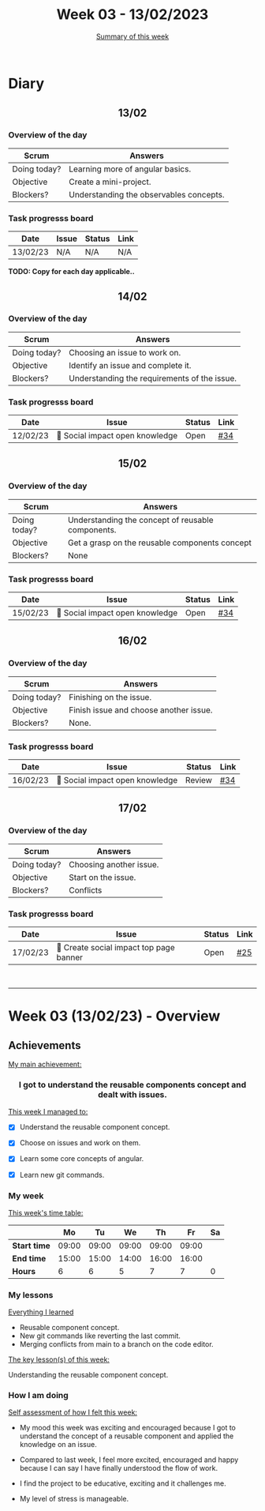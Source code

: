 


<!-- 
  Welcome to your weekly agenda.
  In this agenda, you will note down day to day progress.
-->

<h1 align="center">Week 03 - 13/02/2023</h1>

<p align="center"><a href="#summary">Summary of this week</a></p>

<br/>

<!-- 
  -- SECTION: OVERVIEW
  -- For each day, fill out your diary
  -->

<h1>Diary</h1>

<h2 align="center">13/02</h2>

### Overview of the day

<!-- Fill out the daily scrum table 
  -- Doing today? - What are you working on today?
  -- Objective?   - What do you hope to achieve today?
  -- Blockers?    - Any blockers? Anywhere you need help?
-->

| Scrum	       | Answers 	| 
|----------	   |-------	  |
| Doing today? | Learning more of angular basics. |
| Objective    | Create a mini-project. |
| Blockers?    | Understanding the observables concepts. |

### Task progresss board

<!-- List all the tasks and bounties in progress this week -->

| Date     	| Issue 	| Status 	| Link 	|
|----------	|-------	|--------	|------	|
| 13/02/23 	| N/A | N/A | N/A |

**TODO: Copy for each day applicable..**

<h2 align="center">14/02</h2>

### Overview of the day

<!-- Fill out the daily scrum table 
  -- Doing today? - What are you working on today?
  -- Objective?   - What do you hope to achieve today?
  -- Blockers?    - Any blockers? Anywhere you need help?
-->

| Scrum	       | Answers 	| 
|----------	   |-------	  |
| Doing today? | Choosing an issue to work on.         |
| Objective    | Identify an issue and complete it.         |
| Blockers?    | Understanding the requirements of the issue.         |

### Task progresss board

<!-- List all the tasks and bounties in progress this week -->

| Date     	| Issue 	| Status 	| Link 	|
|----------	|-------	|--------	|------	|
| 12/02/23 	| 🏇 Social impact open knowledge | Open | [#34](https://github.com/italanta/elewa-group/issues/34) |

<h2 align="center">15/02</h2>

### Overview of the day

<!-- Fill out the daily scrum table 
  -- Doing today? - What are you working on today?
  -- Objective?   - What do you hope to achieve today?
  -- Blockers?    - Any blockers? Anywhere you need help?
-->

| Scrum	       | Answers 	| 
|----------	   |-------	  |
| Doing today? | Understanding the concept of reusable components.         |
| Objective    | Get a grasp on the reusable components concept         |
| Blockers?    |  None        |

### Task progresss board

<!-- List all the tasks and bounties in progress this week -->

| Date     	| Issue 	| Status 	| Link 	|
|----------	|-------	|--------	|------	|
| 15/02/23 	| 🏇 Social impact open knowledge | Open | [#34](https://github.com/italanta/elewa-group/issues/34) |

<h2 align="center">16/02</h2>

### Overview of the day

<!-- Fill out the daily scrum table 
  -- Doing today? - What are you working on today?
  -- Objective?   - What do you hope to achieve today?
  -- Blockers?    - Any blockers? Anywhere you need help?
-->

| Scrum	       | Answers 	| 
|----------	   |-------	  |
| Doing today? | Finishing on the issue.         |
| Objective    | Finish issue and choose another issue.         |
| Blockers?    | None.         |

### Task progresss board

<!-- List all the tasks and bounties in progress this week -->

| Date     	| Issue 	| Status 	| Link 	|
|----------	|-------	|--------	|------	|
| 16/02/23 	| 🏇 Social impact open knowledge | Review | [#34](https://github.com/italanta/elewa-group/issues/34) ||

<h2 align="center">17/02</h2>

### Overview of the day

<!-- Fill out the daily scrum table 
  -- Doing today? - What are you working on today?
  -- Objective?   - What do you hope to achieve today?
  -- Blockers?    - Any blockers? Anywhere you need help?
-->

| Scrum	       | Answers 	| 
|----------	   |-------	  |
| Doing today? | Choosing another issue.         |
| Objective    | Start on the issue.         |
| Blockers?    | Conflicts         |

### Task progresss board

<!-- List all the tasks and bounties in progress this week -->

| Date     	| Issue 	| Status 	| Link 	|
|----------	|-------	|--------	|------	|
| 17/02/23 	| 🏇 Create social impact top page banner | Open | [#25](https://github.com/italanta/elewa-group/issues/25) |

<br/>

<hr id="summary" />
<!-- Fill this section at the end of each week, -->

# Week 03 (13/02/23) - Overview

<!-- What was your main achievement -->
<h2>Achievements</h2>

<u>My main achievement:</u>

<!-- Write the achievement you are most proud off in one line! -->
<h3 align="center">I got to understand the reusable components concept and dealt with issues.</h3>

<!-- List all your achievement -->
<u>This week I managed to:</u>

- [X] Understand the reusable component concept.
- [X] Choose on issues and work on them.
- [X] Learn some core concepts of angular.
- [X] Learn new git commands.


### My week
<!-- Keep track of your time table daily -->
<u>This week's time table:</u>

|                | Mo | Tu 	| We 	| Th | Fr | Sa |
|---             |---	|---	|---  |--- |--- |--- |
| **Start time** | 09:00   | 09:00    | 09:00    | 09:00   | 09:00   |    |
| **End time**	 | 15:00   | 15:00    | 14:00    | 16:00   | 16:00   |    |
| **Hours**	     | 6  | 6   | 5   | 7  | 7  | 0  |


### My lessons
<!-- What did I learn? -->
<u>Everything I learned</u>

- Reusable component concept.
- New git commands like reverting the last commit.
- Merging conflicts from main to a branch on the code editor.

<u>The key lesson(s) of this week:</u>

Understanding the reusable component concept.

### How I am doing
<!-- How did you feel? -->
<u>Self assessment of how I felt this week:</u>

- My mood this week was exciting and encouraged  because I got to understand the concept of a reusable component and applied the knowledge on an issue.
  
- Compared to last week, I feel more excited, encouraged and happy because I can say I have finally understood the flow of work.

- I find the project to be educative, exciting and it challenges me.

- My level of stress is manageable.